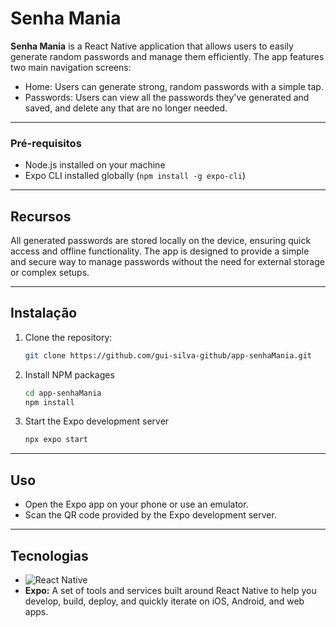 # Senha Mania

**Senha Mania** is a React Native application that allows users to easily generate random passwords and manage them efficiently. The app features two main navigation screens:
- Home: Users can generate strong, random passwords with a simple tap.
- Passwords: Users can view all the passwords they've generated and saved, and delete any that are no longer needed.

<hr>

### Pré-requisitos

- Node.js installed on your machine
- Expo CLI installed globally (`npm install -g expo-cli`)

<hr>
  
## Recursos

All generated passwords are stored locally on the device, ensuring quick access and offline functionality. The app is designed to provide a simple and secure way to manage passwords without the need for external storage or complex setups.

<hr>

## Instalação

1. Clone the repository:
   ```bash
   git clone https://github.com/gui-silva-github/app-senhaMania.git

2. Install NPM packages
   ```sh
   cd app-senhaMania
   npm install

3. Start the Expo development server
   ```sh
   npx expo start
   
<hr>

## Uso

- Open the Expo app on your phone or use an emulator.
- Scan the QR code provided by the Expo development server.

<hr>

## Tecnologias

- ![React Native](https://img.shields.io/badge/react_native-%2320232a.svg?style=for-the-badge&logo=react&logoColor=%2361DAFB)
- **Expo:** A set of tools and services built around React Native to help you develop, build, deploy, and quickly iterate on iOS, Android, and web apps.
